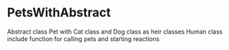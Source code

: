 # PetsWithAbstract

Abstract class Pet with Cat class and Dog class as heir classes
Human class include function for calling pets and starting reactions
